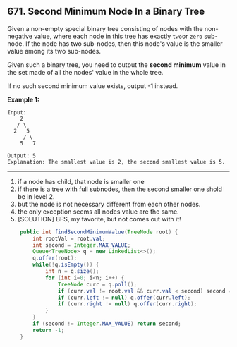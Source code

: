 ## 671. Second Minimum Node In a Binary Tree

Given a non-empty special binary tree consisting of nodes with the non-negative value, where each node in this tree has exactly `two`or `zero` sub-node. If the node has two sub-nodes, then this node's value is the smaller value among its two sub-nodes. 

Given such a binary tree, you need to output the **second minimum** value in the set made of all the nodes' value in the whole tree. 

If no such second minimum value exists, output -1 instead.

**Example 1:**

```
Input: 
    2
   / \
  2   5
     / \
    5   7

Output: 5
Explanation: The smallest value is 2, the second smallest value is 5.
```

----

1. if a node has child, that node is smaller one
2. if there is a tree with full subnodes, then the second smaller one shold be in level 2.
3. but the node is not necessary different from each other nodes.
4. the only exception seems all nodes value are the same.
5. [SOLUTION] BFS, my favorite, but not comes out with it!

```java
    public int findSecondMinimumValue(TreeNode root) {
        int rootVal = root.val;
        int second = Integer.MAX_VALUE;
        Queue<TreeNode> q = new LinkedList<>();
        q.offer(root);
        while(!q.isEmpty()) {
            int n = q.size();
            for (int i=0; i<n; i++) {
                TreeNode curr = q.poll();
                if (curr.val != root.val && curr.val < second) second = curr.val;
                if (curr.left != null) q.offer(curr.left);
                if (curr.right != null) q.offer(curr.right);
            }
        }
        if (second != Integer.MAX_VALUE) return second;
        return -1;
    }
```


